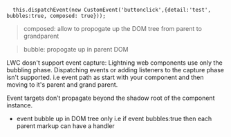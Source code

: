 ```
  this.dispatchEvent(new CustomEvent('buttonclick',{detail:'test', bubbles:true, composed: true}));
```
> composed: allow to propogate up the DOM tree from parent to grandparent

> bubble: propogate up in parent DOM

LWC dosn't support event capture: Lightning web components use only the bubbling phase. Dispatching events or adding listeners to the capture phase isn't supported.
i.e event path as start with your component and then moving to it's parent and grand parent.


Event targets don’t propagate beyond the shadow root of the component instance.

- event bubble up in DOM tree only
i.e if event bubbles:true
then each parent markup can have a handler
